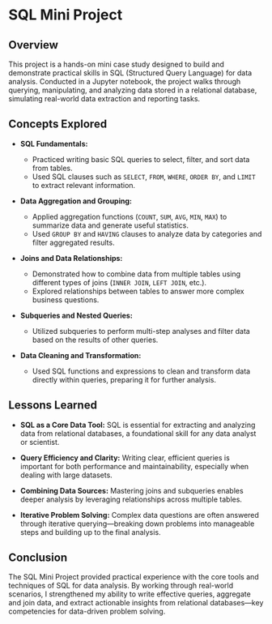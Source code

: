 # SQL Mini Project

## Overview

This project is a hands-on mini case study designed to build and demonstrate practical skills in SQL (Structured Query Language) for data analysis. Conducted in a Jupyter notebook, the project walks through querying, manipulating, and analyzing data stored in a relational database, simulating real-world data extraction and reporting tasks.

## Concepts Explored

* **SQL Fundamentals:**

  * Practiced writing basic SQL queries to select, filter, and sort data from tables.
  * Used SQL clauses such as `SELECT`, `FROM`, `WHERE`, `ORDER BY`, and `LIMIT` to extract relevant information.

* **Data Aggregation and Grouping:**

  * Applied aggregation functions (`COUNT`, `SUM`, `AVG`, `MIN`, `MAX`) to summarize data and generate useful statistics.
  * Used `GROUP BY` and `HAVING` clauses to analyze data by categories and filter aggregated results.

* **Joins and Data Relationships:**

  * Demonstrated how to combine data from multiple tables using different types of joins (`INNER JOIN`, `LEFT JOIN`, etc.).
  * Explored relationships between tables to answer more complex business questions.

* **Subqueries and Nested Queries:**

  * Utilized subqueries to perform multi-step analyses and filter data based on the results of other queries.

* **Data Cleaning and Transformation:**

  * Used SQL functions and expressions to clean and transform data directly within queries, preparing it for further analysis.

## Lessons Learned

* **SQL as a Core Data Tool:**
  SQL is essential for extracting and analyzing data from relational databases, a foundational skill for any data analyst or scientist.

* **Query Efficiency and Clarity:**
  Writing clear, efficient queries is important for both performance and maintainability, especially when dealing with large datasets.

* **Combining Data Sources:**
  Mastering joins and subqueries enables deeper analysis by leveraging relationships across multiple tables.

* **Iterative Problem Solving:**
  Complex data questions are often answered through iterative querying—breaking down problems into manageable steps and building up to the final analysis.

## Conclusion

The SQL Mini Project provided practical experience with the core tools and techniques of SQL for data analysis. By working through real-world scenarios, I strengthened my ability to write effective queries, aggregate and join data, and extract actionable insights from relational databases—key competencies for data-driven problem solving.
